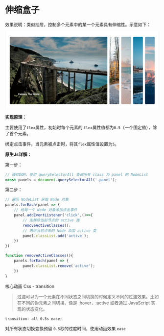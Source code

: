 # 伸缩盒子
效果说明：类似抽屉，控制多个元素中的某一个元素具有伸缩性。示意如下：

![example.png](img/example.png)

**实现原理：**

主要使用了`flex`属性，初始时每个元素的 `flex`属性值都为`0.5`（一个固定值），除了首个元素。

绑定点击事件，当元素被点击时，将其`flex`属性值设置为`5`。

**原生Js详解：**

第一步：
```js
// 操作DOM，使用 querySelectorAll 查询所有 class 为 panel 的 NodeList
const panels = document.querySelectorAll('.panel');
```
第二步：
```js
// 遍历 NodeList 获取 Node 对象
panels.forEach(panel => {
    // 给每一个 Node 对象添加点击事件
    panel.addEventListener('click',()=>{
        // 先移除当前节点的 active 类
        removeActiveClasses();
        // 再给当前点击的 Node 添加 active 类
        panel.classList.add('active');
    })
})
```

```js
function removeActiveClasses(){
    panels.forEach(panel => {
        panel.classList.remove('active');
    })
}
```

核心动画 Css - transition
> 过渡可以为一个元素在不同状态之间切换的时候定义不同的过渡效果。比如在不同的伪元素之间切换，像是 :hover，:active 或者通过 JavaScript 实现的状态变化。
```
transition: all 0.5s ease;
```
对所有状态切换变换预留 `0.5`秒的过度时间，使用动画效果 `ease`